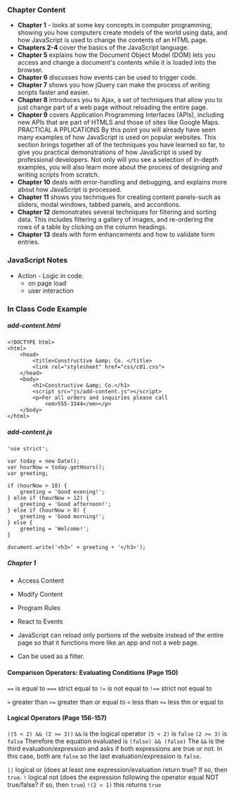 ### Chapter Content
 - **Chapter 1** - looks at some key concepts in computer programming, showing you how computers create models of the world using data, and how JavaScript is used to change the contents of an HTML page.
- **Chapters 2-4** cover the basics of the JavaScript language.
- **Chapter 5** explains how the Document Object Model (DOM) lets you access and change a document's contents while it is loaded into the browser.
- **Chapter 6** discusses how events can be used to trigger code.
- **Chapter 7** shows you how jQuery can make the process of writing scripts faster and easier.
- **Chapter 8** introduces you to Ajax, a set of techniques that allow you to just change part of a web page without reloading the entire page.
- **Chapter 9** covers Application Programming Interfaces (APls), including new APls that are part of HTMLS and those of sites like Google Maps.
PRACTICAL A PPLICATIONS
By this point you will already have seen many examples of how JavaScript is used on popular websites. This section brings together all of the techniques you have learned so far, to give you practical demonstrations of how JavaScript is used by professional developers. Not only will you see a selection of in-depth examples, you will also learn more about the process of designing and writing scripts from scratch.
- **Chapter 10** deals with error-handling and debugging, and explains more about how JavaScript is processed.
- **Chapter 11** shows you techniques for creating content panels-such as sliders, modal windows, tabbed panels, and accordions.
- **Chapter 12** demonstrates several techniques for filtering and sorting data. This includes filtering a gallery of images, and re-ordering the rows of a table by clicking on the column headings.
- **Chapter 13** deals with form enhancements and how to validate form entries.

### JavaScript Notes
- Action - Logic in code.
    - on page load
    - user interaction

### In Class Code Example

##### add-content.html
```
<!DOCTYPE html>
<html>
    <head>
        <title>Constructive &amp; Co. </title>
        <link rel="stylesheet" href="css/c01.css">
    </head> 
    <body>
        <h1>Constructive &amp; Co.</h1>
        <script src="js/add-content.js"></script> 
        <p>For all orders and inquiries please call
            <em>555-3344</em></p> 
    </body>
</html>
```

##### add-content.js
```
'use strict';

var today = new Date();
var hourNow = today.getHours();
var greeting;

if (hourNow > 18) {
    greeting = 'Good evening!';
} else if (hourNow > 12) {
    greeting = 'Good afternoon!';
} else if (hourNow > 0) {
    greeting = 'Good morning!';
} else {
    greeting = 'Welcome!';
}

document.write('<h3>' + greeting + '</h3>');
```


##### Chapter 1
- Access Content
- Modify Content
- Program Rules
- React to Events

- JavaScript can reload only portions of the website instead of the entire page so that it functions more like an app and not a web page.
- Can be used as a filter.

#### Comparison Operators: Evaluating Conditions (Page 150)
`==` is equal to
`===` strict equal to
`!=` is not equal to
`!==` strict not equal to

`>` greater than
`>=` greater than or equal to
`<` less than
`<=` less thn or equal to

#### Logical Operators (Page 156-157)
`((5 < 2) && (2 >= 3))`
`&&` is the logical operator
`(5 < 2)` is `false`
`(2 >= 3)` is `false`
Therefore the equation evaluated is `(false) && (false)`
The `&&` is the third evaluation/expression and asks if both expressions are true or not. In this case, both are `false` so the last evaluation/expression is `false`.

`||` logical or (does at least one expression/evaluation return true? If so, then `true`.
`!` logical not (does the expression following the operator equal NOT true/false? if so, then `true`) `!(2 < 1)` this returns `true`
